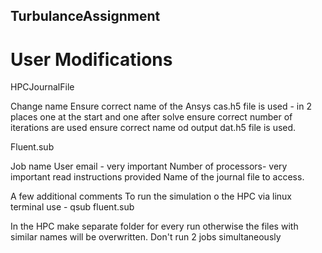 ## TurbulanceAssignment
# User Modifications
HPCJournalFile

Change name
Ensure correct name of the Ansys cas.h5 file is used - in 2 places one at the start and one after solve
ensure correct number of iterations are used
ensure correct name od output dat.h5 file is used.

Fluent.sub

Job name
User email - very important
Number of processors- very important read instructions provided
Name of the journal file to access.

A few additional comments
To run the simulation o the HPC via linux terminal use  - qsub fluent.sub

In the HPC make separate folder for every run otherwise the files with similar names will be overwritten. 
Don't run 2 jobs simultaneously
